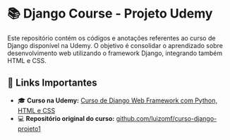 # 📚 Django Course - Projeto Udemy

Este repositório contém os códigos e anotações referentes ao curso de Django disponível na Udemy. O objetivo é consolidar o aprendizado sobre desenvolvimento web utilizando o framework Django, integrando também HTML e CSS.

## 🔗 Links Importantes

- 🎓 **Curso na Udemy:** [Curso de Django Web Framework com Python, HTML e CSS](https://www.udemy.com/course/curso-de-django-web-framework-com-python-html-e-css/)
- 💻 **Repositório original do curso:** [github.com/luizomf/curso-django-projeto1](https://github.com/luizomf/curso-django-projeto1)
